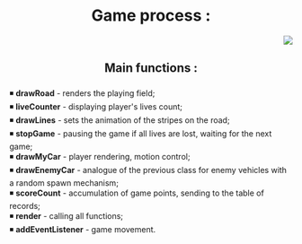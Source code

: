 ### 
<h1 align="center"> Game process : </h1>


<div align="right">
  <img src="https://github.com/HeapGeap/NIR/blob/main/assetsGit/Game_process.gif"  />
</div>

<h2 align="center"> Main functions : </h2>

###

◾ **drawRoad** - renders the playing field;<br>
◾ **liveCounter** - displaying player's lives count;<br>
◾ **drawLines** - sets the animation of the stripes on the road;<br>
◾ **stopGame** - pausing the game if all lives are lost, waiting for the next game;<br>
◾ **drawMyCar** - player rendering, motion control;<br>
◾ **drawEnemyCar** - analogue of the previous class for enemy vehicles with a random spawn mechanism;<br>
◾ **scoreCount** - accumulation of game points, sending to the table of records;<br>
◾ **render** - calling all functions;<br>
◾ **addEventListener** - game movement.
